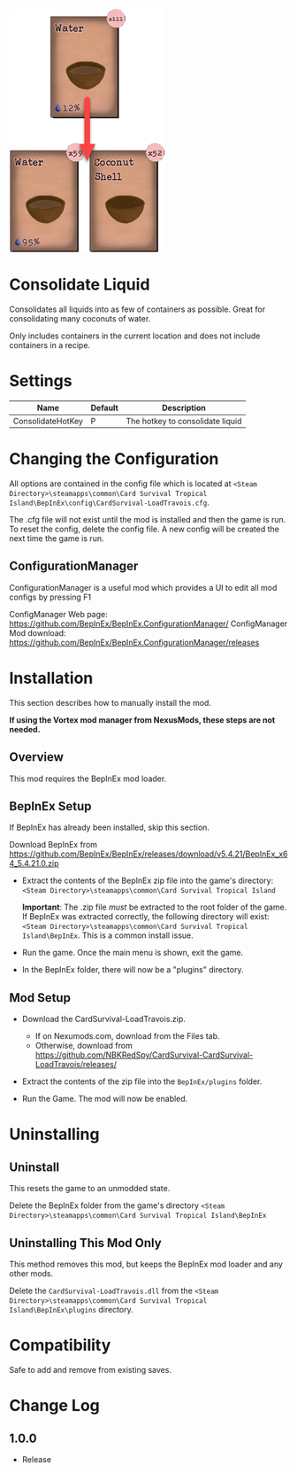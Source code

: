 ![Coconut Consolidation](media/CoconutConsolidation.png)

# Consolidate Liquid
Consolidates all liquids into as few of containers as possible.  Great for consolidating many coconuts of water.

Only includes containers in the current location and does not include containers in a recipe.

# Settings
|Name|Default|Description|
|--|--|--|
|ConsolidateHotKey|P|The hotkey to consolidate liquid|

# Changing the Configuration
All options are contained in the config file which is located at ```<Steam Directory>\steamapps\common\Card Survival Tropical Island\BepInEx\config\CardSurvival-LoadTravois.cfg```.

The .cfg file will not exist until the mod is installed and then the game is run.
To reset the config, delete the config file.  A new config will be created the next time the game is run.

## ConfigurationManager
ConfigurationManager is a useful mod which provides a UI to edit all mod configs by pressing F1

ConfigManager Web page: https://github.com/BepInEx/BepInEx.ConfigurationManager/
ConfigManager Mod download:  https://github.com/BepInEx/BepInEx.ConfigurationManager/releases

# Installation 
This section describes how to manually install the mod.

**If using the Vortex mod manager from NexusMods, these steps are not needed.**

## Overview
This mod requires the BepInEx mod loader.

## BepInEx Setup
If BepInEx has already been installed, skip this section.

Download BepInEx from https://github.com/BepInEx/BepInEx/releases/download/v5.4.21/BepInEx_x64_5.4.21.0.zip

* Extract the contents of the BepInEx zip file into the game's directory:
```<Steam Directory>\steamapps\common\Card Survival Tropical Island```

    __Important__:  The .zip file *must* be extracted to the root folder of the game.  If BepInEx was extracted correctly, the following directory will exist: ```<Steam Directory>\steamapps\common\Card Survival Tropical Island\BepInEx```.  This is a common install issue.

* Run the game.  Once the main menu is shown, exit the game.
    
* In the BepInEx folder, there will now be a "plugins" directory.

## Mod Setup
* Download the CardSurvival-LoadTravois.zip.  
    * If on Nexumods.com, download from the Files tab.
    * Otherwise, download from https://github.com/NBKRedSpy/CardSurvival-CardSurvival-LoadTravois/releases/

* Extract the contents of the zip file into the ```BepInEx/plugins``` folder.

* Run the Game.  The mod will now be enabled.

# Uninstalling

## Uninstall
This resets the game to an unmodded state.

Delete the BepInEx folder from the game's directory
```<Steam Directory>\steamapps\common\Card Survival Tropical Island\BepInEx```

## Uninstalling This Mod Only

This method removes this mod, but keeps the BepInEx mod loader and any other mods.

Delete the ```CardSurvival-LoadTravois.dll``` from the ```<Steam Directory>\steamapps\common\Card Survival Tropical Island\BepInEx\plugins``` directory.

# Compatibility
Safe to add and remove from existing saves.

# Change Log 

## 1.0.0
* Release



